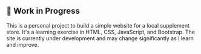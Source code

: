 ## 🚧 Work in Progress
This is a personal project to build a simple website for a local supplement store. It's a learning exercise in HTML, CSS, JavaScript, and Bootstrap. The site is currently under development and may change significantly as I learn and improve.